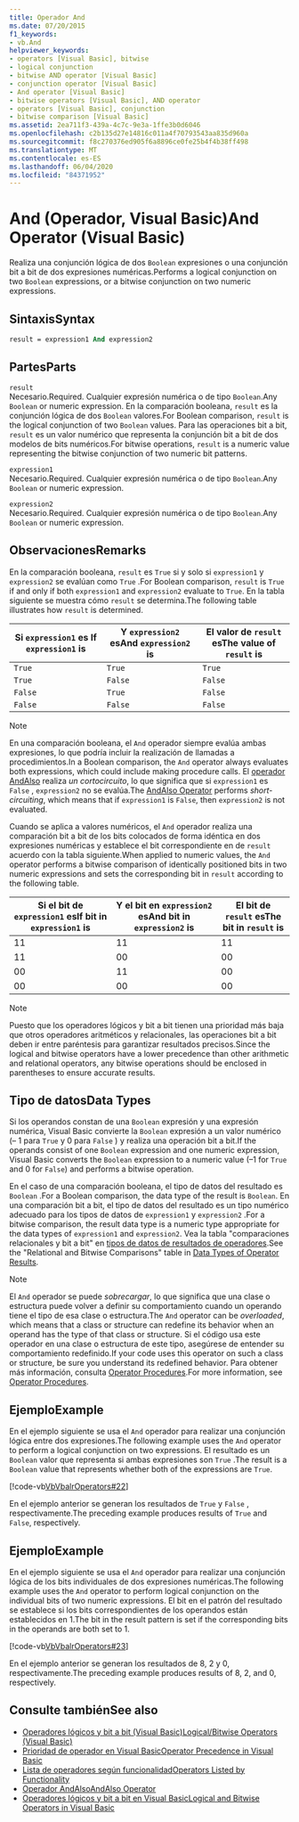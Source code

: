 ```yaml
---
title: Operador And
ms.date: 07/20/2015
f1_keywords:
- vb.And
helpviewer_keywords:
- operators [Visual Basic], bitwise
- logical conjunction
- bitwise AND operator [Visual Basic]
- conjunction operator [Visual Basic]
- And operator [Visual Basic]
- bitwise operators [Visual Basic], AND operator
- operators [Visual Basic], conjunction
- bitwise comparison [Visual Basic]
ms.assetid: 2ea711f3-439a-4c7c-9e3a-1ffe3b0d6046
ms.openlocfilehash: c2b135d27e14816c011a4f70793543aa835d960a
ms.sourcegitcommit: f8c270376ed905f6a8896ce0fe25b4f4b38ff498
ms.translationtype: MT
ms.contentlocale: es-ES
ms.lasthandoff: 06/04/2020
ms.locfileid: "84371952"
---
```

# <a name="and-operator-visual-basic"></a><span data-ttu-id="8eb43-102">And (Operador, Visual Basic)</span><span class="sxs-lookup"><span data-stu-id="8eb43-102">And Operator (Visual Basic)</span></span>
<span data-ttu-id="8eb43-103">Realiza una conjunción lógica de dos `Boolean` expresiones o una conjunción bit a bit de dos expresiones numéricas.</span><span class="sxs-lookup"><span data-stu-id="8eb43-103">Performs a logical conjunction on two `Boolean` expressions, or a bitwise conjunction on two numeric expressions.</span></span>  
  
## <a name="syntax"></a><span data-ttu-id="8eb43-104">Sintaxis</span><span class="sxs-lookup"><span data-stu-id="8eb43-104">Syntax</span></span>  
  
```vb  
result = expression1 And expression2  
```  
  
## <a name="parts"></a><span data-ttu-id="8eb43-105">Partes</span><span class="sxs-lookup"><span data-stu-id="8eb43-105">Parts</span></span>  
 `result`  
 <span data-ttu-id="8eb43-106">Necesario.</span><span class="sxs-lookup"><span data-stu-id="8eb43-106">Required.</span></span> <span data-ttu-id="8eb43-107">Cualquier expresión numérica o de tipo `Boolean`.</span><span class="sxs-lookup"><span data-stu-id="8eb43-107">Any `Boolean` or numeric expression.</span></span> <span data-ttu-id="8eb43-108">En la comparación booleana, `result` es la conjunción lógica de dos `Boolean` valores.</span><span class="sxs-lookup"><span data-stu-id="8eb43-108">For Boolean comparison, `result` is the logical conjunction of two `Boolean` values.</span></span> <span data-ttu-id="8eb43-109">Para las operaciones bit a bit, `result` es un valor numérico que representa la conjunción bit a bit de dos modelos de bits numéricos.</span><span class="sxs-lookup"><span data-stu-id="8eb43-109">For bitwise operations, `result` is a numeric value representing the bitwise conjunction of two numeric bit patterns.</span></span>  
  
 `expression1`  
 <span data-ttu-id="8eb43-110">Necesario.</span><span class="sxs-lookup"><span data-stu-id="8eb43-110">Required.</span></span> <span data-ttu-id="8eb43-111">Cualquier expresión numérica o de tipo `Boolean`.</span><span class="sxs-lookup"><span data-stu-id="8eb43-111">Any `Boolean` or numeric expression.</span></span>  
  
 `expression2`  
 <span data-ttu-id="8eb43-112">Necesario.</span><span class="sxs-lookup"><span data-stu-id="8eb43-112">Required.</span></span> <span data-ttu-id="8eb43-113">Cualquier expresión numérica o de tipo `Boolean`.</span><span class="sxs-lookup"><span data-stu-id="8eb43-113">Any `Boolean` or numeric expression.</span></span>  
  
## <a name="remarks"></a><span data-ttu-id="8eb43-114">Observaciones</span><span class="sxs-lookup"><span data-stu-id="8eb43-114">Remarks</span></span>  
 <span data-ttu-id="8eb43-115">En la comparación booleana, `result` es `True` si y solo si `expression1` y `expression2` se evalúan como `True` .</span><span class="sxs-lookup"><span data-stu-id="8eb43-115">For Boolean comparison, `result` is `True` if and only if both `expression1` and `expression2` evaluate to `True`.</span></span> <span data-ttu-id="8eb43-116">En la tabla siguiente se muestra cómo `result` se determina.</span><span class="sxs-lookup"><span data-stu-id="8eb43-116">The following table illustrates how `result` is determined.</span></span>  
  
|<span data-ttu-id="8eb43-117">Si `expression1` es </span><span class="sxs-lookup"><span data-stu-id="8eb43-117">If `expression1` is</span></span>|<span data-ttu-id="8eb43-118">Y `expression2` es</span><span class="sxs-lookup"><span data-stu-id="8eb43-118">And `expression2` is</span></span>|<span data-ttu-id="8eb43-119">El valor de `result` es</span><span class="sxs-lookup"><span data-stu-id="8eb43-119">The value of `result` is</span></span>|  
|-------------------------|--------------------------|------------------------------|  
|`True`|`True`|`True`|  
|`True`|`False`|`False`|  
|`False`|`True`|`False`|  
|`False`|`False`|`False`|  
  
> [!NOTE]
> <span data-ttu-id="8eb43-120">En una comparación booleana, el `And` operador siempre evalúa ambas expresiones, lo que podría incluir la realización de llamadas a procedimientos.</span><span class="sxs-lookup"><span data-stu-id="8eb43-120">In a Boolean comparison, the `And` operator always evaluates both expressions, which could include making procedure calls.</span></span> <span data-ttu-id="8eb43-121">El [operador AndAlso](andalso-operator.md) realiza *un cortocircuito*, lo que significa que si `expression1` es `False` , `expression2` no se evalúa.</span><span class="sxs-lookup"><span data-stu-id="8eb43-121">The [AndAlso Operator](andalso-operator.md) performs *short-circuiting*, which means that if `expression1` is `False`, then `expression2` is not evaluated.</span></span>  
  
 <span data-ttu-id="8eb43-122">Cuando se aplica a valores numéricos, el `And` operador realiza una comparación bit a bit de los bits colocados de forma idéntica en dos expresiones numéricas y establece el bit correspondiente en de `result` acuerdo con la tabla siguiente.</span><span class="sxs-lookup"><span data-stu-id="8eb43-122">When applied to numeric values, the `And` operator performs a bitwise comparison of identically positioned bits in two numeric expressions and sets the corresponding bit in `result` according to the following table.</span></span>  
  
|<span data-ttu-id="8eb43-123">Si el bit de `expression1` es</span><span class="sxs-lookup"><span data-stu-id="8eb43-123">If bit in `expression1` is</span></span>|<span data-ttu-id="8eb43-124">Y el bit en `expression2` es</span><span class="sxs-lookup"><span data-stu-id="8eb43-124">And bit in `expression2` is</span></span>|<span data-ttu-id="8eb43-125">El bit de `result` es</span><span class="sxs-lookup"><span data-stu-id="8eb43-125">The bit in `result` is</span></span>|  
|--------------------------------|---------------------------------|----------------------------|  
|<span data-ttu-id="8eb43-126">1</span><span class="sxs-lookup"><span data-stu-id="8eb43-126">1</span></span>|<span data-ttu-id="8eb43-127">1</span><span class="sxs-lookup"><span data-stu-id="8eb43-127">1</span></span>|<span data-ttu-id="8eb43-128">1</span><span class="sxs-lookup"><span data-stu-id="8eb43-128">1</span></span>|  
|<span data-ttu-id="8eb43-129">1</span><span class="sxs-lookup"><span data-stu-id="8eb43-129">1</span></span>|<span data-ttu-id="8eb43-130">0</span><span class="sxs-lookup"><span data-stu-id="8eb43-130">0</span></span>|<span data-ttu-id="8eb43-131">0</span><span class="sxs-lookup"><span data-stu-id="8eb43-131">0</span></span>|  
|<span data-ttu-id="8eb43-132">0</span><span class="sxs-lookup"><span data-stu-id="8eb43-132">0</span></span>|<span data-ttu-id="8eb43-133">1</span><span class="sxs-lookup"><span data-stu-id="8eb43-133">1</span></span>|<span data-ttu-id="8eb43-134">0</span><span class="sxs-lookup"><span data-stu-id="8eb43-134">0</span></span>|  
|<span data-ttu-id="8eb43-135">0</span><span class="sxs-lookup"><span data-stu-id="8eb43-135">0</span></span>|<span data-ttu-id="8eb43-136">0</span><span class="sxs-lookup"><span data-stu-id="8eb43-136">0</span></span>|<span data-ttu-id="8eb43-137">0</span><span class="sxs-lookup"><span data-stu-id="8eb43-137">0</span></span>|  
  
> [!NOTE]
> <span data-ttu-id="8eb43-138">Puesto que los operadores lógicos y bit a bit tienen una prioridad más baja que otros operadores aritméticos y relacionales, las operaciones bit a bit deben ir entre paréntesis para garantizar resultados precisos.</span><span class="sxs-lookup"><span data-stu-id="8eb43-138">Since the logical and bitwise operators have a lower precedence than other arithmetic and relational operators, any bitwise operations should be enclosed in parentheses to ensure accurate results.</span></span>  
  
## <a name="data-types"></a><span data-ttu-id="8eb43-139">Tipo de datos</span><span class="sxs-lookup"><span data-stu-id="8eb43-139">Data Types</span></span>  
 <span data-ttu-id="8eb43-140">Si los operandos constan de una `Boolean` expresión y una expresión numérica, Visual Basic convierte la `Boolean` expresión a un valor numérico (– 1 para `True` y 0 para `False` ) y realiza una operación bit a bit.</span><span class="sxs-lookup"><span data-stu-id="8eb43-140">If the operands consist of one `Boolean` expression and one numeric expression, Visual Basic converts the `Boolean` expression to a numeric value (–1 for `True` and 0 for `False`) and performs a bitwise operation.</span></span>  
  
 <span data-ttu-id="8eb43-141">En el caso de una comparación booleana, el tipo de datos del resultado es `Boolean` .</span><span class="sxs-lookup"><span data-stu-id="8eb43-141">For a Boolean comparison, the data type of the result is `Boolean`.</span></span> <span data-ttu-id="8eb43-142">En una comparación bit a bit, el tipo de datos del resultado es un tipo numérico adecuado para los tipos de datos de `expression1` y `expression2` .</span><span class="sxs-lookup"><span data-stu-id="8eb43-142">For a bitwise comparison, the result data type is a numeric type appropriate for the data types of `expression1` and `expression2`.</span></span> <span data-ttu-id="8eb43-143">Vea la tabla "comparaciones relacionales y bit a bit" en [tipos de datos de resultados de operadores](data-types-of-operator-results.md).</span><span class="sxs-lookup"><span data-stu-id="8eb43-143">See the "Relational and Bitwise Comparisons" table in [Data Types of Operator Results](data-types-of-operator-results.md).</span></span>  
  
> [!NOTE]
> <span data-ttu-id="8eb43-144">El `And` operador se puede *sobrecargar*, lo que significa que una clase o estructura puede volver a definir su comportamiento cuando un operando tiene el tipo de esa clase o estructura.</span><span class="sxs-lookup"><span data-stu-id="8eb43-144">The `And` operator can be *overloaded*, which means that a class or structure can redefine its behavior when an operand has the type of that class or structure.</span></span> <span data-ttu-id="8eb43-145">Si el código usa este operador en una clase o estructura de este tipo, asegúrese de entender su comportamiento redefinido.</span><span class="sxs-lookup"><span data-stu-id="8eb43-145">If your code uses this operator on such a class or structure, be sure you understand its redefined behavior.</span></span> <span data-ttu-id="8eb43-146">Para obtener más información, consulta [Operator Procedures](../../programming-guide/language-features/procedures/operator-procedures.md).</span><span class="sxs-lookup"><span data-stu-id="8eb43-146">For more information, see [Operator Procedures](../../programming-guide/language-features/procedures/operator-procedures.md).</span></span>  
  
## <a name="example"></a><span data-ttu-id="8eb43-147">Ejemplo</span><span class="sxs-lookup"><span data-stu-id="8eb43-147">Example</span></span>  
 <span data-ttu-id="8eb43-148">En el ejemplo siguiente se usa el `And` operador para realizar una conjunción lógica entre dos expresiones.</span><span class="sxs-lookup"><span data-stu-id="8eb43-148">The following example uses the `And` operator to perform a logical conjunction on two expressions.</span></span> <span data-ttu-id="8eb43-149">El resultado es un `Boolean` valor que representa si ambas expresiones son `True` .</span><span class="sxs-lookup"><span data-stu-id="8eb43-149">The result is a `Boolean` value that represents whether both of the expressions are `True`.</span></span>  
  
 [!code-vb[VbVbalrOperators#22](~/samples/snippets/visualbasic/VS_Snippets_VBCSharp/VbVbalrOperators/VB/Class1.vb#22)]  
  
 <span data-ttu-id="8eb43-150">En el ejemplo anterior se generan los resultados de `True` y `False` , respectivamente.</span><span class="sxs-lookup"><span data-stu-id="8eb43-150">The preceding example produces results of `True` and `False`, respectively.</span></span>  
  
## <a name="example"></a><span data-ttu-id="8eb43-151">Ejemplo</span><span class="sxs-lookup"><span data-stu-id="8eb43-151">Example</span></span>  
 <span data-ttu-id="8eb43-152">En el ejemplo siguiente se usa el `And` operador para realizar una conjunción lógica de los bits individuales de dos expresiones numéricas.</span><span class="sxs-lookup"><span data-stu-id="8eb43-152">The following example uses the `And` operator to perform logical conjunction on the individual bits of two numeric expressions.</span></span> <span data-ttu-id="8eb43-153">El bit en el patrón del resultado se establece si los bits correspondientes de los operandos están establecidos en 1.</span><span class="sxs-lookup"><span data-stu-id="8eb43-153">The bit in the result pattern is set if the corresponding bits in the operands are both set to 1.</span></span>  
  
 [!code-vb[VbVbalrOperators#23](~/samples/snippets/visualbasic/VS_Snippets_VBCSharp/VbVbalrOperators/VB/Class1.vb#23)]  
  
 <span data-ttu-id="8eb43-154">En el ejemplo anterior se generan los resultados de 8, 2 y 0, respectivamente.</span><span class="sxs-lookup"><span data-stu-id="8eb43-154">The preceding example produces results of 8, 2, and 0, respectively.</span></span>  
  
## <a name="see-also"></a><span data-ttu-id="8eb43-155">Consulte también</span><span class="sxs-lookup"><span data-stu-id="8eb43-155">See also</span></span>

- [<span data-ttu-id="8eb43-156">Operadores lógicos y bit a bit (Visual Basic)</span><span class="sxs-lookup"><span data-stu-id="8eb43-156">Logical/Bitwise Operators (Visual Basic)</span></span>](logical-bitwise-operators.md)
- [<span data-ttu-id="8eb43-157">Prioridad de operador en Visual Basic</span><span class="sxs-lookup"><span data-stu-id="8eb43-157">Operator Precedence in Visual Basic</span></span>](operator-precedence.md)
- [<span data-ttu-id="8eb43-158">Lista de operadores según funcionalidad</span><span class="sxs-lookup"><span data-stu-id="8eb43-158">Operators Listed by Functionality</span></span>](operators-listed-by-functionality.md)
- [<span data-ttu-id="8eb43-159">Operador AndAlso</span><span class="sxs-lookup"><span data-stu-id="8eb43-159">AndAlso Operator</span></span>](andalso-operator.md)
- [<span data-ttu-id="8eb43-160">Operadores lógicos y bit a bit en Visual Basic</span><span class="sxs-lookup"><span data-stu-id="8eb43-160">Logical and Bitwise Operators in Visual Basic</span></span>](../../programming-guide/language-features/operators-and-expressions/logical-and-bitwise-operators.md)
